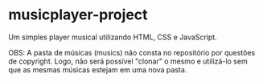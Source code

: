 # musicplayer-project
Um simples player musical utilizando HTML, CSS e JavaScript.

OBS: A pasta de músicas (musics) não consta no repositório por questões de copyright. Logo, não será possível "clonar" o mesmo e utilizá-lo sem que as mesmas músicas estejam em uma nova pasta.
